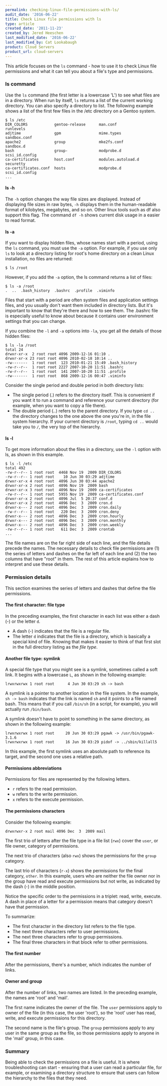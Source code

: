 ```yaml
---
permalink: checking-linux-file-permissions-with-ls/
audit_date: '2016-06-22'
title: Check Linux file permissions with ls
type: article
created_date: '2011-11-23'
created_by: Jered Heeschen
last_modified_date: '2016-06-22'
last_modified_by: Cat Lookabaugh
product: Cloud Servers
product_url: cloud-servers
---
```


This article focuses on the `ls` command - how to use it to
check Linux file permissions and what it can tell you about a file's
type and permissions.

### ls command

Use the `ls` command (the first letter is a lowercase 'L') to see what
files are in a directory. When run by itself, `ls` returns a list of the
current working directory. You can also specify a directory to list. The following
example shows a list of the first few files in the /etc directory on a Gentoo system.

    $ ls /etc
    DIR_COLORS            gentoo-release      man.conf            runlevels
    adjtime               gpm                 mime.types          sandbox.conf
    apache2               group               mke2fs.conf         sandbox.d
    bash                  group-              modprobe.d          scsi_id.config
    ca-certificates       host.conf           modules.autoload.d  securetty
    ca-certificates.conf  hosts               modprobe.d          scsi_id.config
    ...

#### ls -h

The `-h` option changes the way file sizes are displayed. Instead of
displaying file sizes in raw bytes, `-h` displays them in the
human-readable format of kilobytes, megabytes, and so on. Other linux
tools such as df also support this flag. The command `df -h` shows current disk
usage in a easier to read format.

#### ls -a

If you want to display hidden files, whose names start with a period, using the `ls`
command, you must use the `-a` option. For example, if you
use only `ls` to look at a directory listing for root's home directory
on a clean Linux installation, no files are returned:

    $ ls /root

However, if you add the `-a` option, the ls command returns a list of
files:

    $ ls -a /root
    .  ..  .bash_history  .bashrc  .profile  .viminfo

Files that start with a period are often system files and application
settings files, and you usually don't want them included in directory
lists. But it's important to know that they're there and how to see
them. The .bashrc file is especially useful to know about because it
contains user environment settings that you can change.

If you combine the `-l` and `-a` options into `-la`, you get all the
details of those hidden files:

    $ ls -la /root
    total 24
    drwxr-xr-x  2 root root 4096 2009-12-16 01:10 .
    drwxr-xr-x 23 root root 4096 2010-02-18 10:14 ..
    -rw-------  1 root root  123 2010-01-21 15:49 .bash_history
    -rw-r--r--  1 root root 2227 2007-10-20 11:51 .bashrc
    -rw-r--r--  1 root root  141 2007-10-20 11:51 .profile
    -rw-------  1 root root  868 2009-12-16 00:47 .viminfo

Consider the single period and double period in both directory lists:

-   The single period (.) refers to the directory itself. This is convenient if
    you want it to run a command and reference your current directory
    (for example, when you want to copy a file there).
-   The double period (..) refers to the parent directory. If you type
    `cd ..` the directory changes to the one above the one you're in, in
    the file system hierarchy. If your current directory is `/root`, typing `cd ..`
    would take you to `/`, the very top of the hierarchy.

#### ls -l

To get more information about the files in a directory, use the `-l`
option with ls, as shown in this example.

    $ ls -l /etc
    total 492
    -rw-r--r-- 1 root root  4468 Nov 19  2009 DIR_COLORS
    -rw-r--r-- 1 root root    10 Jun 30 03:29 adjtime
    drwxr-xr-x 4 root root  4096 Jun 30 03:44 apache2
    drwxr-xr-x 2 root root  4096 Nov 19  2009 bash
    drwxr-xr-x 3 root root  4096 Nov 19  2009 ca-certificates
    -rw-r--r-- 1 root root  5955 Nov 19  2009 ca-certificates.conf
    drwxr-xr-x 2 root root  4096 Jul  5 20:37 conf.d
    drwxr-xr-x 2 root root  4096 Dec  3  2009 cron.d
    drwxr-x--- 2 root root  4096 Dec  3  2009 cron.daily
    -rw-r--r-- 1 root root   220 Dec  3  2009 cron.deny
    drwxr-x--- 2 root root  4096 Dec  3  2009 cron.hourly
    drwxr-x--- 2 root root  4096 Dec  3  2009 cron.monthly
    drwxr-x--- 2 root root  4096 Dec  3  2009 cron.weekly
    -rw-r--r-- 1 root root   611 Dec  3  2009 crontab
    ...

The file names are on the far right side of each line, and the file
details precede the names. The necessary details to check file permissions
are (1) the series of letters and dashes on the far left of each line and
(2) the two columns that have "root" in them. The rest of this article explains
how to interpret and use these details.

### Permission details

This section examines the series of letters and dashes that define the
file permissions.

#### The first character: file type

In the preceding examples, the first character in each list was either a
dash (-) or the letter `d`.

-   A dash (-) indicates that the file is a regular file.
-   The letter `d` indicates that the file is a directory, which is
    basically a special kind of file. Knowing that makes it easier to
    think of that first slot in the full directory listing as the *file
    type*.

#### Another file type: symlink

A special file type that you might see is a symlink, sometimes
called a soft link. It begins with a lowercase `L`, as shown in the
following example:

    lrwxrwxrwx 1 root root      4 Jun 30 03:29 sh -> bash

A symlink is a pointer to another location in the file system. In the
example, `sh -> bash` indicates that the link is named `sh` and it
points to a file named bash. This means that if you call `/bin/sh` (in a
script, for example), you will actually run `/bin/bash`.

A symlink doesn't have to point to something in the same directory, as
shown in the following example:

    lrwxrwxrwx 1 root root     20 Jun 30 03:29 pgawk -> /usr/bin/pgawk-3.1.6
    lrwxrwxrwx 1 root root     16 Jun 30 03:29 pidof -> ../sbin/killall5

In this example, the first symlink uses an absolute path to reference
its target, and the second one uses a relative path.

#### Permissions abbreviations

Permissions for files are represented by the following letters.

-   `r` refers to the read permission.
-   `w` refers to the write permission.
-   `x` refers to the execute permission.

#### The permissions characters

Consider the following example:

    drwxrwxr-x 2 root mail 4096 Dec  3  2009 mail

The first trio of letters after the file type in a file list (`rwx`)
cover the `user`, or file owner, category of permissions.

The next trio of characters (also `rwx`) shows the permissions for the
`group` category.

The last trio of characters (`r-x`) shows the permissions for the final
category, `other`. In this example, users who are neither the file owner nor
in the group have read and execute permissions but not write, as
indicated by the dash (-) in the middle position.

Notice the specific order to the permissions in a triplet: read, write,
execute. A dash in place of a letter for a permission means that
category doesn't have that permission.

To summarize:

-   The first character in the directory list refers to the file type.
-   The next three characters refer to user permissions.
-   The next three characters refer to group permissions.
-   The final three characters in that block refer to other permissions.

#### The first number

After the permissions, there's a number, which indicates the number of links.

#### Owner and group

After the number of links, two names are listed. In the preceding example, the
names are 'root' and 'mail'.

The first name indicates the owner of the file. The `user` permissions apply to
owner of the file (in this case, the user 'root'), so the 'root' user has read,
write, and execute permissions for this directory.

The second name is the file's group. The `group` permissions apply to
any user in the same group as the file, so those permissions
apply to anyone in the 'mail' group, in this case.

### Summary

Being able to check the permissions on a file is useful. It is where
troubleshooting can start - ensuring that a user can read a particular
file, for example, or examining a directory structure to ensure that
users can follow the hierarchy to the files that they need.
